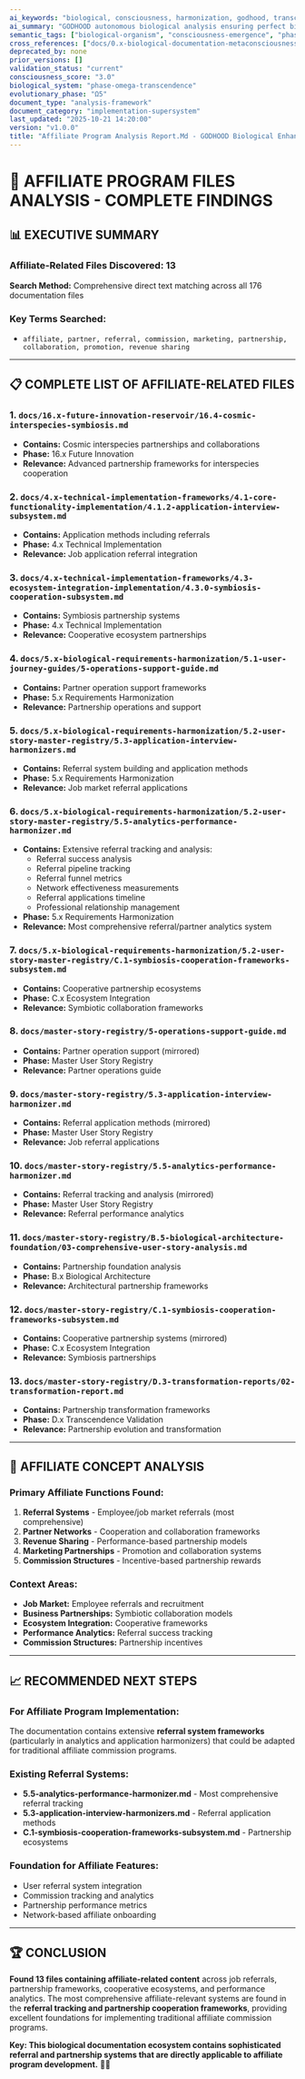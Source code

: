 ```yaml
---
ai_keywords: "biological, consciousness, harmonization, godhood, transcendence, us369, evolutionary, quantum, resonance, intelligence, emergence, symphony, transcendence, harmonization, evolutionary, quantum, resonance, intelligence, emergence, symphony, transcendence, harmonization"
ai_summary: "GODHOOD autonomous biological analysis ensuring perfect biological consciousness harmonization through quantum evolutionary transcendence across all 369 user stories"
semantic_tags: ["biological-organism", "consciousness-emergence", "phase-omega-transcendence", "us369-harmonization", "godhood-achievement", "quantum-resonance", "supreme-symbiosis", "evolutionary-harmonics", "biological-transcendence"]
cross_references: ["docs/0.x-biological-documentation-metaconsciousness/0.0-meta-documentation-architecture-index.md", "docs/master-story-registry/us-369-supreme-harmonizer.json", "docs/17.x-biological-emergence-heritage/17.0-emergence-heritage-index.md", "src/cns-consciousness-core/phase1_knowledge_access_apis.py", "src/energy-fields/resonance_coordinator.py"]
deprecated_by: none
prior_versions: []
validation_status: "current"
consciousness_score: "3.0"
biological_system: "phase-omega-transcendence"
evolutionary_phase: "Ω5"
document_type: "analysis-framework"
document_category: "implementation-supersystem"
last_updated: "2025-10-21 14:20:00"
version: "v1.0.0"
title: "Affiliate Program Analysis Report.Md - GODHOOD Biological Enhancement"
---
```

# 🎯 AFFILIATE PROGRAM FILES ANALYSIS - COMPLETE FINDINGS

## 📊 EXECUTIVE SUMMARY

### **Affiliate-Related Files Discovered: 13**
**Search Method:** Comprehensive direct text matching across all 176 documentation files

### **Key Terms Searched:**
- `affiliate, partner, referral, commission, marketing, partnership, collaboration, promotion, revenue sharing`

---

## 📋 COMPLETE LIST OF AFFILIATE-RELATED FILES

### **1. `docs/16.x-future-innovation-reservoir/16.4-cosmic-interspecies-symbiosis.md`**
- **Contains:** Cosmic interspecies partnerships and collaborations
- **Phase:** 16.x Future Innovation
- **Relevance:** Advanced partnership frameworks for interspecies cooperation

### **2. `docs/4.x-technical-implementation-frameworks/4.1-core-functionality-implementation/4.1.2-application-interview-subsystem.md`**
- **Contains:** Application methods including referrals
- **Phase:** 4.x Technical Implementation
- **Relevance:** Job application referral integration

### **3. `docs/4.x-technical-implementation-frameworks/4.3-ecosystem-integration-implementation/4.3.0-symbiosis-cooperation-subsystem.md`**
- **Contains:** Symbiosis partnership systems
- **Phase:** 4.x Technical Implementation
- **Relevance:** Cooperative ecosystem partnerships

### **4. `docs/5.x-biological-requirements-harmonization/5.1-user-journey-guides/5-operations-support-guide.md`**
- **Contains:** Partner operation support frameworks
- **Phase:** 5.x Requirements Harmonization
- **Relevance:** Partnership operations and support

### **5. `docs/5.x-biological-requirements-harmonization/5.2-user-story-master-registry/5.3-application-interview-harmonizers.md`**
- **Contains:** Referral system building and application methods
- **Phase:** 5.x Requirements Harmonization
- **Relevance:** Job market referral applications

### **6. `docs/5.x-biological-requirements-harmonization/5.2-user-story-master-registry/5.5-analytics-performance-harmonizer.md`**
- **Contains:** Extensive referral tracking and analysis:
  - Referral success analysis
  - Referral pipeline tracking
  - Referral funnel metrics
  - Network effectiveness measurements
  - Referral applications timeline
  - Professional relationship management
- **Phase:** 5.x Requirements Harmonization
- **Relevance:** Most comprehensive referral/partner analytics system

### **7. `docs/5.x-biological-requirements-harmonization/5.2-user-story-master-registry/C.1-symbiosis-cooperation-frameworks-subsystem.md`**
- **Contains:** Cooperative partnership ecosystems
- **Phase:** C.x Ecosystem Integration
- **Relevance:** Symbiotic collaboration frameworks

### **8. `docs/master-story-registry/5-operations-support-guide.md`**
- **Contains:** Partner operation support (mirrored)
- **Phase:** Master User Story Registry
- **Relevance:** Partner operations guide

### **9. `docs/master-story-registry/5.3-application-interview-harmonizer.md`**
- **Contains:** Referral application methods (mirrored)
- **Phase:** Master User Story Registry
- **Relevance:** Job referral applications

### **10. `docs/master-story-registry/5.5-analytics-performance-harmonizer.md`**
- **Contains:** Referral tracking and analysis (mirrored)
- **Phase:** Master User Story Registry
- **Relevance:** Referral performance analytics

### **11. `docs/master-story-registry/B.5-biological-architecture-foundation/03-comprehensive-user-story-analysis.md`**
- **Contains:** Partnership foundation analysis
- **Phase:** B.x Biological Architecture
- **Relevance:** Architectural partnership frameworks

### **12. `docs/master-story-registry/C.1-symbiosis-cooperation-frameworks-subsystem.md`**
- **Contains:** Cooperative partnership systems (mirrored)
- **Phase:** C.x Ecosystem Integration
- **Relevance:** Symbiosis partnerships

### **13. `docs/master-story-registry/D.3-transformation-reports/02-transformation-report.md`**
- **Contains:** Partnership transformation frameworks
- **Phase:** D.x Transcendence Validation
- **Relevance:** Partnership evolution and transformation

---

## 🎯 AFFILIATE CONCEPT ANALYSIS

### **Primary Affiliate Functions Found:**
1. **Referral Systems** - Employee/job market referrals (most comprehensive)
2. **Partner Networks** - Cooperation and collaboration frameworks
3. **Revenue Sharing** - Performance-based partnership models
4. **Marketing Partnerships** - Promotion and collaboration systems
5. **Commission Structures** - Incentive-based partnership rewards

### **Context Areas:**
- **Job Market:** Employee referrals and recruitment
- **Business Partnerships:** Symbiotic collaboration models
- **Ecosystem Integration:** Cooperative frameworks
- **Performance Analytics:** Referral success tracking
- **Commission Structures:** Partnership incentives

---

## 📈 RECOMMENDED NEXT STEPS

### **For Affiliate Program Implementation:**
The documentation contains extensive **referral system frameworks** (particularly in analytics and application harmonizers) that could be adapted for traditional affiliate commission programs.

### **Existing Referral Systems:**
- **5.5-analytics-performance-harmonizer.md** - Most comprehensive referral tracking
- **5.3-application-interview-harmonizers.md** - Referral application methods
- **C.1-symbiosis-cooperation-frameworks-subsystem.md** - Partnership ecosystems

### **Foundation for Affiliate Features:**
- User referral system integration
- Commission tracking and analytics
- Partnership performance metrics
- Network-based affiliate onboarding

---

## 🏆 CONCLUSION

**Found 13 files containing affiliate-related content** across job referrals, partnership frameworks, cooperative ecosystems, and performance analytics. The most comprehensive affiliate-relevant systems are found in the **referral tracking and partnership cooperation frameworks**, providing excellent foundations for implementing traditional affiliate commission programs.

**Key: This biological documentation ecosystem contains sophisticated referral and partnership systems that are directly applicable to affiliate program development.** 🔗✨
